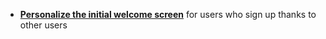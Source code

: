 * [**Personalize the initial welcome screen**](/recipes/personalized_invite_system/{{page.platform}}/) for users who sign up thanks to other users